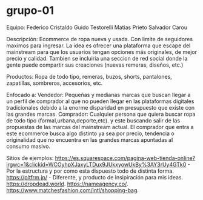 # grupo-01
Equipo:
Federico Cristaldo
Guido Testorelli
Matias Prieto
Salvador Carou

Descripción: 
Ecommerce de ropa nueva y usada. Con limite de seguidores maximos para ingresar. La idea es ofrecer una plataforma que escape del mainstream para que los usuarios tengan opciones más originales, de mejor precio y calidad. Tambien se incluiria una seccion de red social donde la gente puede compartir sus creaciones (nuevas remeras, diseños, etc.)

Productos:
Ropa de todo tipo, remeras, buzos, shorts, pantalones, zapatillas, sombreros, accesorios, etc.


Enfocado a:
Vendedor: Pequeñas y medianas marcas que buscan llegar a un perfil de comprador al que no pueden llegar en las plataformas digitales tradicionales debido a la enorme disparidad en presupuesto que existe con las grandes marcas.
Comprador: Cualquier persona que quiera buscar ropa de todo tipo (formal,urbana,deporte,etc). y este buscando salir de las propuestas de las marcas del mainstream actual. El comprador que entra a este ecommerce busca algo distinto ya sea por precio, tendencia o originalidad que no encuentra en las grandes marcas apuntadas al consumo masivo. 
    
Sitios de ejemplos:
https://es.squarespace.com/pagina-web-tienda-online?irgwc=1&clickid=WCOyhpXJaxyLTDux9JUkxyowUkBy%3AY3rUy4GTk0 - Por la estructura y por como esta dispuesto todo de distinta forma.
https://pltfrm.jp/  - Diferente, y producto de insipiración para mis ideas.
https://dropdead.world.
https://nameagency.co/.
https://www.matchesfashion.com/intl/shopping-bag.

